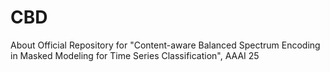 # CBD
About Official Repository for "Content-aware Balanced Spectrum Encoding in Masked Modeling for Time Series Classification", AAAI 25
